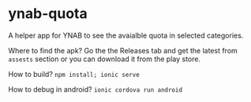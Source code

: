 # ynab-quota
A helper app for YNAB to see the avaialble quota in selected categories.

Where to find the apk?
Go the the Releases tab and get the latest from `assests` section or you can download it from the play store.

How to build?
`npm install;
ionic serve`

How to debug in android?
`ionic cordova run android`